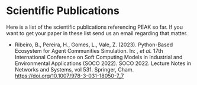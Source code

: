 # Scientific Publications

Here is a list of the scientific publications referencing PEAK so far. If you want to get your paper in these list send us an email regarding that matter.

- Ribeiro, B., Pereira, H., Gomes, L., Vale, Z. (2023). Python-Based Ecosystem for Agent Communities Simulation. In: , _et al._ 17th International Conference on Soft Computing Models in Industrial and Environmental Applications (SOCO 2022). SOCO 2022. Lecture Notes in Networks and Systems, vol 531. Springer, Cham. https://doi.org/10.1007/978-3-031-18050-7_7